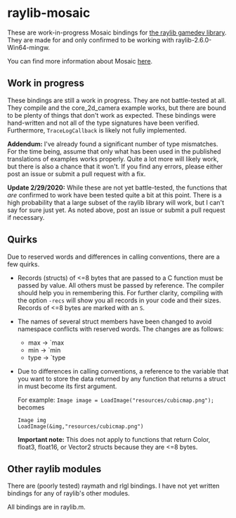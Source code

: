 # raylib-mosaic

These are work-in-progress Mosaic bindings for [the raylib gamedev library](https://github.com/raysan5/raylib). They are made for and only confirmed to be working with raylib-2.6.0-Win64-mingw.

You can find more information about Mosaic [here](https://github.com/sal55/langs/blob/master/Mosaic/readme.md).

## Work in progress

These bindings are still a work in progress. They are not battle-tested at all. They compile and the core_2d_camera example works, but there are bound to be plenty of things that don't work as expected. These bindings were hand-written and not all of the type signatures have been verified. Furthermore, `TraceLogCallback` is likely not fully implemented.

**Addendum:** I've already found a significant number of type mismatches. For the time being, assume that only what has been used in the published translations of examples works properly. Quite a lot more will likely work, but there is also a chance that it won't. If you find any errors, please either post an issue or submit a pull request with a fix.

**Update 2/29/2020:** While these are not yet battle-tested, the functions that *are* confirmed to work have been tested quite a bit at this point. There is a high probability that a large subset of the raylib library will work, but I can't say for sure just yet. As noted above, post an issue or submit a pull request if necessary.

## Quirks

Due to reserved words and differences in calling conventions, there are a few quirks.

* Records (structs) of <=8 bytes that are passed to a C function must be passed by value. All others must be passed by reference. The compiler should help you in remembering this. For further clarity, compiling with the option `-recs` will show you all records in your code and their sizes. Records of <=8 bytes are marked with an `S`.

* The names of several struct members have been changed to avoid namespace conflicts with reserved words. The changes are as follows:
    * max -> `max
    * min -> `min
    * type -> `type

* Due to differences in calling conventions, a reference to the variable that you want to store the data returned by any function that returns a struct in must become its first argument.

  For example:
  `Image image = LoadImage("resources/cubicmap.png");` becomes
  ```
  Image img
  LoadImage(&img,"resources/cubicmap.png")
  ```
  **Important note:** This does not apply to functions that return Color, float3, float16, or Vector2 structs because they are <=8 bytes.

## Other raylib modules

There are (poorly tested) raymath and rlgl bindings. I have not yet written bindings for any of raylib's other modules.

All bindings are in raylib.m.
